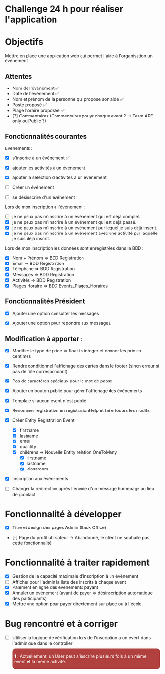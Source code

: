 # Challenge 24 h pour réaliser l'application

# Objectifs
Mettre en place une application web qui permet l'aide à l'organisation un événement.

## Attentes
- Nom de l'événement ✅
- Date de l'événement ✅
- Nom et prénom de la personne qui propose son aide ✅
- Poste proposé ✅
- Plage horaire proposée ✅
- [?] Commentaires (Commentaires pouyr chaque event ? -> Team APE only ou Public ?)


## Fonctionnalités courantes

Evenements :
- [x] s'inscrire à un événement ✅
- [x] ajouter les activités à un événement
- [x] ajouter la sélection d'activités à un événement
- [ ] Créer un événement
- [ ] se désinscrire d'un événement


Lors de mon inscription à l'événement :
- [ ] je ne peux pas m'inscrire à un événement qui est déjà complet.
- [x] je ne peux pas m'inscrire à un événement qui est déjà passé.
- [x] je ne peux pas m'inscrire à un événement pur lequel je suis déjà inscrit.
- [x] je ne peux pas m'inscrire à un événement avec une activité pur laquelle je suis déjà inscrit.

Lors de mon inscription les données sont enregistrées dans la BDD :
- [x] Nom + Prénom => BDD Registration
- [x] Email => BDD Registration
- [x] Téléphone => BDD Registration
- [x] Messages => BDD Registration
- [x] Activités => BDD Registration
- [x] Plages Horaire ⇒ BDD Events_Plages_Horaires

## Fonctionnalités Président

- [X] Ajouter une option consulter les messages
- [X] Ajouter une option pour répondre aux messages.


## Modification à apporter :

  - [x] Modifier le type de price => float to integer et donner les prix en centimes
  - [X] Rendre conditionnel l'affichage des cartes dans le footer (sinon erreur si pas de rôle correspondant)
  - [X] Pas de caractères spéciaux pour le mot de passe
  - [x] Ajouter un bouton publié pour gérer l'affichage des événements
  - [x] Template si aucun event n'est publié
  - [x] Renommer registration en registrationHelp et faire toutes les modifs

  - [x] Créer Entity Registration Event
    - [x] firstname
    - [x] lastname
    - [x] email
    - [x] quantity
    - [x] childrens -> Nouvelle Entity relation OneToMany
      - [x] firstname
      - [x] lastname
      - [x] classroom

  - [x] Inscription aux événements
  - [ ] Changer la redirection après l'envoie d'un message homepage au lieu de /contact

# Fonctionnalité à développer
  - [x] Titre et design des pages Admin (Back Office)
  - [-] Page du profil utilisateur -> Abandonné, le client ne souhaite pas cette fonctionnalité

# Fonctionnalité à traiter rapidement
  - [x] Gestion de la capacité maximale d'inscription à un événement
  - [ ] Afficher pour l'admin la liste des inscrits à chaque event
  - [x] Paiement en ligne des événements payant
  - [x] Annuler un événement (avant de payer => désinscription automatique des participants)
  - [x] Mettre une option pour payer directement sur place ou à l'école

# Bug rencontré et à corriger

- [ ] Utiliser la logique de vérification lors de l'inscription a un event dans l'admin que dans le controller
  <div style="background-color: #B0413E; padding: 2px 6px; border-radius: 10px; margin-top: 10px;"> 
    <p style="color: #fff"> 
      <strong> 
        <i class="fas fa-exclamation-triangle"></i> 
        1 
      </strong> 
      : 
      Actuellement, un User peut s'inscrire plusieurs fois à un même event et la même activité.
    </p>
  </div>
